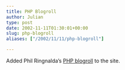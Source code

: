 ```yaml
---
title: PHP Blogroll
author: Julian
type: post
date: 2002-11-11T01:30:01+00:00
slug: php-blogroll 
aliases: ["/2002/11/11/php-blogroll"]

---
```

Added Phil Ringnalda&#8217;s [PHP blogroll][1] to the site.

 [1]: https://philringnalda.com/phpblogroll/ "PHP blogroll"
